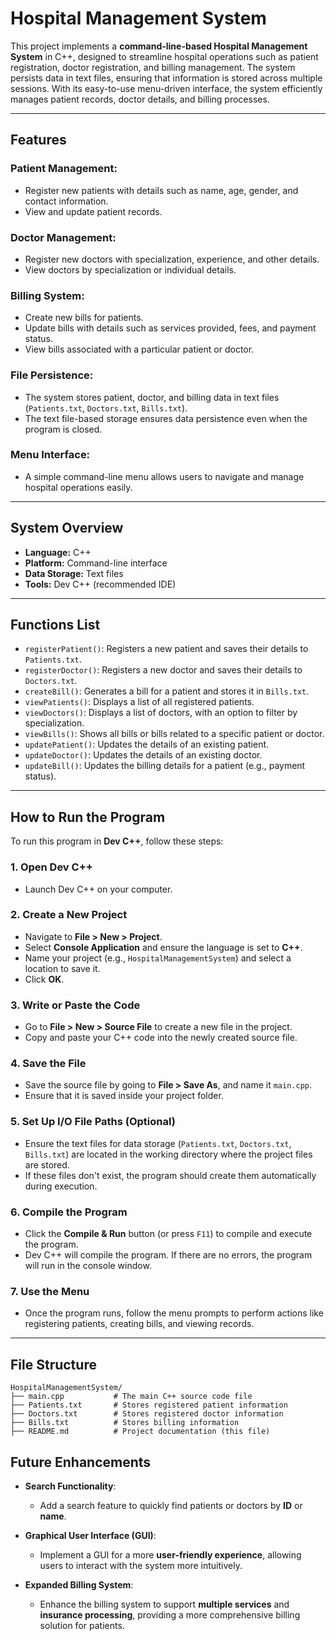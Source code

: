 # Hospital Management System

This project implements a **command-line-based Hospital Management System** in C++, designed to streamline hospital operations such as patient registration, doctor registration, and billing management. The system persists data in text files, ensuring that information is stored across multiple sessions. With its easy-to-use menu-driven interface, the system efficiently manages patient records, doctor details, and billing processes.

---

## Features

### Patient Management:
- Register new patients with details such as name, age, gender, and contact information.
- View and update patient records.

### Doctor Management:
- Register new doctors with specialization, experience, and other details.
- View doctors by specialization or individual details.

### Billing System:
- Create new bills for patients.
- Update bills with details such as services provided, fees, and payment status.
- View bills associated with a particular patient or doctor.

### File Persistence:
- The system stores patient, doctor, and billing data in text files (`Patients.txt`, `Doctors.txt`, `Bills.txt`).
- The text file-based storage ensures data persistence even when the program is closed.

### Menu Interface:
- A simple command-line menu allows users to navigate and manage hospital operations easily.

---

## System Overview

- **Language:** C++
- **Platform:** Command-line interface
- **Data Storage:** Text files
- **Tools:** Dev C++ (recommended IDE)

---

## Functions List

- `registerPatient()`: Registers a new patient and saves their details to `Patients.txt`.
- `registerDoctor()`: Registers a new doctor and saves their details to `Doctors.txt`.
- `createBill()`: Generates a bill for a patient and stores it in `Bills.txt`.
- `viewPatients()`: Displays a list of all registered patients.
- `viewDoctors()`: Displays a list of doctors, with an option to filter by specialization.
- `viewBills()`: Shows all bills or bills related to a specific patient or doctor.
- `updatePatient()`: Updates the details of an existing patient.
- `updateDoctor()`: Updates the details of an existing doctor.
- `updateBill()`: Updates the billing details for a patient (e.g., payment status).

---

## How to Run the Program

To run this program in **Dev C++**, follow these steps:

### 1. Open Dev C++
- Launch Dev C++ on your computer.

### 2. Create a New Project
- Navigate to **File > New > Project**.
- Select **Console Application** and ensure the language is set to **C++**.
- Name your project (e.g., `HospitalManagementSystem`) and select a location to save it.
- Click **OK**.

### 3. Write or Paste the Code
- Go to **File > New > Source File** to create a new file in the project.
- Copy and paste your C++ code into the newly created source file.

### 4. Save the File
- Save the source file by going to **File > Save As**, and name it `main.cpp`.
- Ensure that it is saved inside your project folder.

### 5. Set Up I/O File Paths (Optional)
- Ensure the text files for data storage (`Patients.txt`, `Doctors.txt`, `Bills.txt`) are located in the working directory where the project files are stored.
- If these files don't exist, the program should create them automatically during execution.

### 6. Compile the Program
- Click the **Compile & Run** button (or press `F11`) to compile and execute the program.
- Dev C++ will compile the program. If there are no errors, the program will run in the console window.

### 7. Use the Menu
- Once the program runs, follow the menu prompts to perform actions like registering patients, creating bills, and viewing records.

---

## File Structure

```plaintext
HospitalManagementSystem/
├── main.cpp           # The main C++ source code file
├── Patients.txt       # Stores registered patient information
├── Doctors.txt        # Stores registered doctor information
├── Bills.txt          # Stores billing information
├── README.md          # Project documentation (this file)

```

## Future Enhancements

- **Search Functionality**: 
  - Add a search feature to quickly find patients or doctors by **ID** or **name**.

- **Graphical User Interface (GUI)**: 
  - Implement a GUI for a more **user-friendly experience**, allowing users to interact with the system more intuitively.

- **Expanded Billing System**: 
  - Enhance the billing system to support **multiple services** and **insurance processing**, providing a more comprehensive billing solution for patients.

